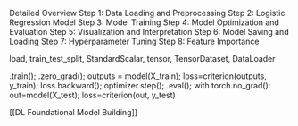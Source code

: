 

Detailed Overview
Step 1: Data Loading and Preprocessing
Step 2: Logistic Regression Model
Step 3: Model Training
Step 4: Model Optimization and Evaluation
Step 5: Visualization and Interpretation
Step 6: Model Saving and Loading
Step 7: Hyperparameter Tuning
Step 8: Feature Importance


load, train_test_split, StandardScalar, tensor, TensorDataset, DataLoader

.train(); .zero_grad(); outputs = model(X_train); loss=criterion(outputs, y_train); loss.backward(); optimizer.step();
.eval(); with torch.no_grad(): out=model(X_test); loss=criterion(out, y_test)




[[DL Foundational Model Building]] 